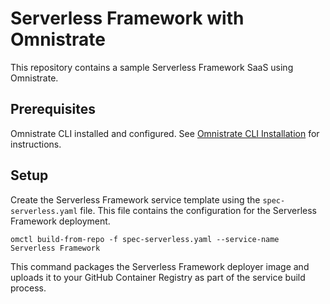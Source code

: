 # Serverless Framework with Omnistrate

This repository contains a sample Serverless Framework SaaS using Omnistrate.

## Prerequisites
Omnistrate CLI installed and configured. See [Omnistrate CLI Installation](https://docs.omnistrate.com/getting-started/compose/getting-started-with-ctl/?h=ctl#getting-started-with-omnistrate-ctl) for instructions.

## Setup

Create the Serverless Framework service template using the `spec-serverless.yaml` file. This file contains the configuration for the Serverless Framework deployment.

```
omctl build-from-repo -f spec-serverless.yaml --service-name Serverless Framework
```

This command packages the Serverless Framework deployer image and uploads it to your GitHub Container Registry as part of the service build process.
